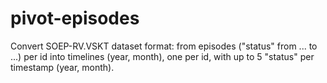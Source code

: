 # pivot-episodes
Convert SOEP-RV.VSKT dataset format: from episodes ("status" from ... to ...) per id into timelines (year, month), one per id, with up to 5 "status" per timestamp (year, month).

